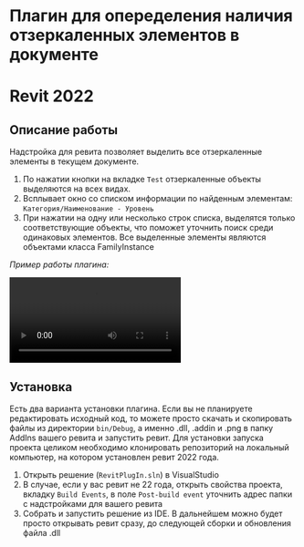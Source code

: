 # Плагин для опеределения наличия отзеркаленных элементов в документе
# Revit 2022

## Описание работы
Надстройка для ревита позволяет выделить все отзеркаленные элементы в текущем документе. 
 1) По нажатии кнопки на вкладке `Test` отзеркаленные объекты выделяются на всех видах.
 2) Всплывает окно со списком информации по найденным элементам: `Категория/Наименование - Уровень`
 3) При нажатии на одну или несколько строк списка, выделятся только соответствующие объекты, что поможет уточнить поиск среди одинаковых элементов.
Все выделенные элементы являются объектами класса FamilyInstance

*Пример работы плагина:*

<video controls src="plugin_7_03.mp4" title="Title"></video>


 ## Установка
 Есть два варианта установки плагина. Если вы не планируете редактировать исходный код, то можете просто скачать и скопировать файлы из директории `bin/Debug`, а именно .dll, .addin и .png в папку AddIns вашего ревита и запустить ревит.
 Для установки запуска проекта целиком необходимо клонировать репозиторий на локальный компьютер, на котором установлен ревит 2022 года.
  1) Открыть решение (`RevitPlugIn.sln`) в VisualStudio
  2) В случае, если у вас ревит не 22 года, открыть свойства проекта, вкладку `Build Events`, в поле `Post-build event` уточнить адрес папки с надстройками для вашего ревита
  3) Собрать и запустить решение из IDE. В дальнейшем можно будет просто открывать ревит сразу, до следующей сборки и обновления файла .dll


 
